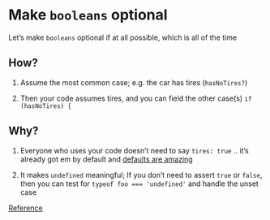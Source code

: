 # Make `booleans` optional

Let’s make `booleans` optional if at all possible, which is all of the time

## How?

1. Assume the most common case; e.g. the car has tires (`hasNoTires?`)

1. Then your code assumes tires, and you can field the other case(s) `if (hasNoTires) {`

## Why?

1. Everyone who uses your code doesn’t need to say `tires: true` .. it’s already got em by default and [defaults are amazing](https://github.com/kirkstrobeck/stash/blob/main/style-guide/defaults.md)

1. It makes `undefined` meaningful; If you don’t need to assert `true` or `false`, then you can test for `typeof foo === 'undefined'` and handle the unset case

[Reference](https://github.com/kirkstrobeck/stash/blob/main/style-guide/booleans-optional.md)
